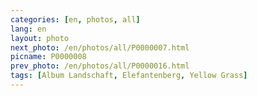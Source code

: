 ```yaml
---
categories: [en, photos, all]
lang: en
layout: photo
next_photo: /en/photos/all/P0000007.html
picname: P0000008
prev_photo: /en/photos/all/P0000016.html
tags: [Album Landschaft, Elefantenberg, Yellow Grass]
---
```

